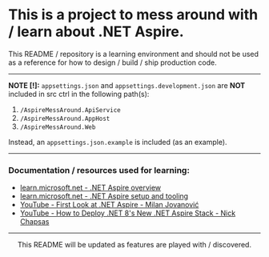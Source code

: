 # This is a project to mess around with / learn about .NET Aspire.
This README / repository is a learning environment and should not be used as a reference for how to design / build / ship production code.

---
**NOTE [!]:**
`appsettings.json` and `appsettings.development.json` are **NOT** included in src ctrl in the following path(s):
1) `/AspireMessAround.ApiService`
2) `/AspireMessAround.AppHost`
3) `/AspireMessAround.Web`

Instead, an `appsettings.json.example` is included (as an example).

---

### Documentation / resources used for learning:
- [learn.microsoft.net - .NET Aspire overview](https://learn.microsoft.com/en-us/dotnet/aspire/get-started/aspire-overview)
- [learn.microsoft.net - .NET Aspire setup and tooling](https://learn.microsoft.com/en-us/dotnet/aspire/fundamentals/setup-tooling?tabs=visual-studio)
- [YouTube - First Look at .NET Aspire - Milan Jovanović](https://www.youtube.com/watch?v=8aG410nmjtQ)
- [YouTube - How to Deploy .NET 8's New .NET Aspire Stack - Nick Chapsas](https://www.youtube.com/watch?v=HYe6y1kBuGI)

---

<div align="center">This README will be updated as features are played with / discovered.</div>